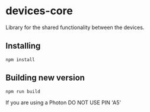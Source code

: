 # devices-core

Library for the shared functionality between the devices.

## Installing

`npm install`

## Building new version

`npm run build`



If you are using a Photon DO NOT USE PIN 'A5' 
